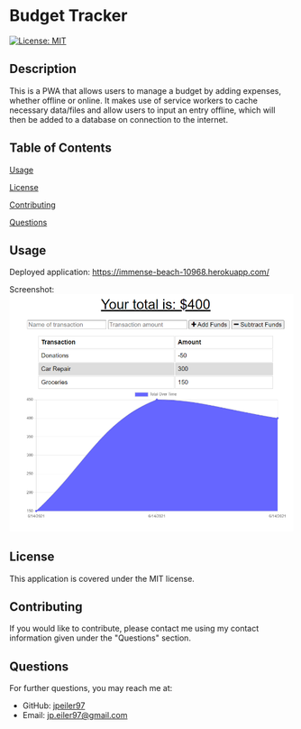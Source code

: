 # Budget Tracker
    
[![License: MIT](https://img.shields.io/badge/License-MIT-yellow.svg)](https://opensource.org/licenses/MIT)

## Description
This is a PWA that allows users to manage a budget by adding expenses, whether offline or online. It makes use of service workers to cache necessary data/files and allow users to input an entry offline, which will then be added to a database on connection to the internet.

## Table of Contents

[Usage](#usage)

[License](#license)

[Contributing](#contributing)

[Questions](#questions)

<a name="usage"></a>
## Usage
Deployed application: https://immense-beach-10968.herokuapp.com/

Screenshot:
![Budget Tracker](public/images/screenshot.png?raw=true "Budget Tracker")

<a name="license"></a>
## License
This application is covered under the MIT license.

<a name="contributing"></a>
## Contributing
If you would like to contribute, please contact me using my contact information given under the "Questions" section.

<a name="questions"></a>
## Questions
For further questions, you may reach me at:
- GitHub: [jpeiler97](https://github.com/jpeiler97)
- Email: jp.eiler97@gmail.com
